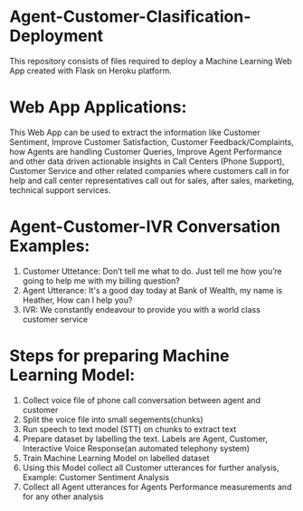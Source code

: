 # Agent-Customer-Clasification-Deployment
This repository consists of files required to deploy a Machine Learning Web App created with Flask on Heroku platform.

# Web App Applications: 
This Web App can be used to extract the information like Customer Sentiment, Improve Customer Satisfaction, Customer Feedback/Complaints, how Agents are handling Customer Queries, Improve Agent Performance
and other data driven actionable insights in Call Centers (Phone Support), Customer Service and other related companies where customers call in for help and call center representatives call out for sales, after sales, marketing, technical support services.
# Agent-Customer-IVR Conversation Examples:
1. Customer Uttetance: Don’t tell me what to do. Just tell me how you’re going to help me with my billing question?
2. Agent Utterance: It's a good day today at Bank of Wealth, my name is Heather, How can I help you?
3. IVR: We constantly endeavour to provide you with a world class customer service

# Steps for preparing Machine Learning Model:
1. Collect voice file of phone call conversation between agent and customer 
2. Split the voice file into small segements(chunks)
3. Run speech to text model (STT) on chunks to extract text
4. Prepare dataset by labelling the text. Labels are Agent, Customer, Interactive Voice Response(an automated telephony system)
5. Train Machine Learning Model on labelled dataset
6. Using this Model collect all Customer utterances for further analysis, Example: Customer Sentiment Analysis
7. Collect all Agent utterances for Agents Performance measurements and for any other analysis
